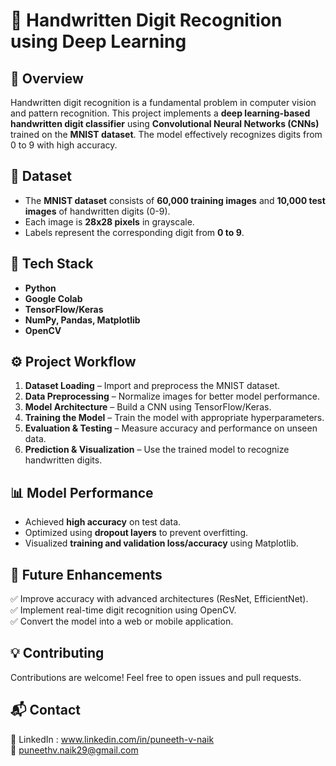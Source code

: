 # 📝 Handwritten Digit Recognition using Deep Learning  

## 🚀 Overview  
Handwritten digit recognition is a fundamental problem in computer vision and pattern recognition. This project implements a **deep learning-based handwritten digit classifier** using **Convolutional Neural Networks (CNNs)** trained on the **MNIST dataset**. The model effectively recognizes digits from 0 to 9 with high accuracy.  

## 📂 Dataset  
- The **MNIST dataset** consists of **60,000 training images** and **10,000 test images** of handwritten digits (0-9).  
- Each image is **28x28 pixels** in grayscale.  
- Labels represent the corresponding digit from **0 to 9**.  

## 🔧 Tech Stack  
- **Python**  
- **Google Colab**  
- **TensorFlow/Keras**  
- **NumPy, Pandas, Matplotlib**  
- **OpenCV**  

## ⚙️ Project Workflow  
1. **Dataset Loading** – Import and preprocess the MNIST dataset.  
2. **Data Preprocessing** – Normalize images for better model performance.  
3. **Model Architecture** – Build a CNN using TensorFlow/Keras.  
4. **Training the Model** – Train the model with appropriate hyperparameters.  
5. **Evaluation & Testing** – Measure accuracy and performance on unseen data.  
6. **Prediction & Visualization** – Use the trained model to recognize handwritten digits.  

## 📊 Model Performance  
- Achieved **high accuracy** on test data.  
- Optimized using **dropout layers** to prevent overfitting.  
- Visualized **training and validation loss/accuracy** using Matplotlib.  

## 📄 Future Enhancements
✅ Improve accuracy with advanced architectures (ResNet, EfficientNet).  
✅ Implement real-time digit recognition using OpenCV.  
✅ Convert the model into a web or mobile application.  

## 💡 Contributing
Contributions are welcome! Feel free to open issues and pull requests.  

## 📬 Contact
🔗 LinkedIn : www.linkedin.com/in/puneeth-v-naik<br>
📧 puneethv.naik29@gmail.com  

